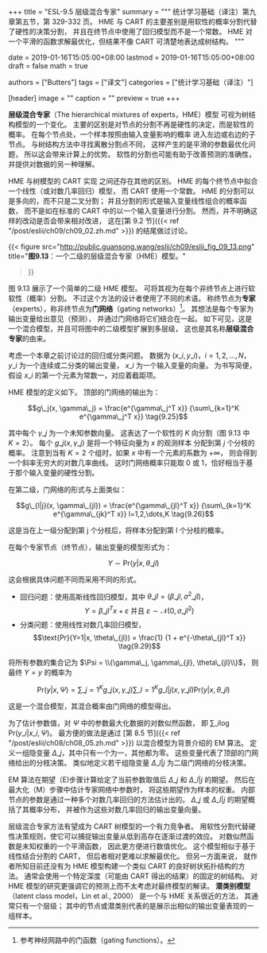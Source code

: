 +++
title = "ESL-9.5 层级混合专家"
summary = """
统计学习基础（译注）第九章第五节，第 329-332 页。
HME 与 CART 的主要差别是用软性的概率分割代替了硬性的决策分割，
并且在终节点中使用了回归模型而不是一个常数。
HME 对一个平滑的函数求解最优化，但结果不像 CART 可清楚地表达成树结构。
"""

date = 2019-01-16T15:05:00+08:00
lastmod = 2019-01-16T15:05:00+08:00
draft = false
math = true

authors = ["Butters"]
tags = ["译文"]
categories = ["统计学习基础（译注）"]

[header]
image = ""
caption = ""
preview = true
+++


**层级混合专家**（The hierarchical mixtures of experts，HME）模型
可视为树结构模型的一个变化。
主要的区别是对节点的分割不再是硬性的决定，而是软性的概率。
在每个节点处，一个样本按照由输入变量影响的概率
进入左边或右边的子节点。
与树结构方法中寻找离散分割点不同，
这样产生的是平滑的参数最优化问题，
所以这会带来计算上的优势。
软性的分割也可能有助于改善预测的准确性，
并提供对数据的另一种理解。

HME 与树模型的 CART 实现 之间还存在其他的区别。
HME 的每个终节点中拟合一个线性（或对数几率回归）模型，
而 CART 使用一个常数。
HME 的分割可以是多向的，而不只是二叉分割；
并且分割的形式是输入变量线性组合的概率函数，
而不是如在标准的 CART 中的以一个输入变量进行分割。
然而，并不明确这样的改动是否会带来相对改进，
这在[第 9.2 节]({{< ref "/post/eslii/ch09/ch09_02.zh.md" >}})
的结尾做过讨论。

{{< figure
  src="http://public.guansong.wang/eslii/ch09/eslii_fig_09_13.png"
  title="**图9.13**：一个二级的层级混合专家（HME）模型。"
>}}

图 9.13 展示了一个简单的二级 HME 模型。
可将其视为在每个非终节点上进行软软性（概率）分割。
不过这个方法的设计者使用了不同的术语。
称终节点为**专家**（experts），称非终节点为**门网络**（gating networks）[^1]。
其想法是每个专家为输出变量给出意见（预测），
并通过门网络将它们结合在一起。
如下可见，这是一个混合模型，并且可将图中的二级模型扩展到多层级，
这也是其名称**层级混合专家**的由来。

考虑一个本章之前讨论过的回归或分类问题。
数据为 $(x\_i, y\_i)$，$i=1,2,\dots,N$，
$y\_i$ 为一个连续或二分类的输出变量，
$x\_i$ 为一个输入变量的向量。
为书写简便，假设 $x\_i$ 的第一个元素为常数一，对应着截距项。

HME 模型的定义如下。
顶部的门网络的输出为：

$$g\_j(x, \gamma\_j) = \frac{e^{\gamma\_j^T x}}
{\sum\_{k=1}^K e^{\gamma\_j^T x}} \tag{9.25}$$

其中每个 $\gamma\_j$ 为一个未知参数向量。
这表达了一个软性的 $K$ 向分割（图 9.13 中 $K=2$）。
每个 $g\_j(x, \gamma\_j)$ 是将一个特征向量为 $x$ 的观测样本
分配到第 $j$ 个分枝的概率。
注意到当有 $K=2$ 个组时，如果 $x$ 中有一个元素的系数为 $+\infty$，
则会得到一个斜率无穷大的对数几率曲线。
这时门网络概率只能取 0 或 1，恰好相当于基于那个输入变量的硬性分割。

在第二级，门网络的形式与上面类似：

$$g\_{l|j}(x, \gamma\_{jl}) = \frac{e^{\gamma\_{jl}^T x}}
{\sum\_{k=1}^K e^{\gamma\_{jk}^T x}} l=1,2,\dots,K \tag{9.26}$$

这是当在上一级分配到第 j 个分枝后，将样本分配到第 l 个分枝的概率。

在每个专家节点（终节点），输出变量的模型形式为：

$$ Y \sim \text{Pr}(y|x,\theta\_{jl}) \tag{9.27}$$

这会根据具体问题不同而采用不同的形式。

* 回归问题：使用高斯线性回归模型，其中
  $\theta\_{jl} = (\beta\_{jl}, \sigma^2\_{jl})$，
  $$Y=\beta\_{jl}^T x + \varepsilon \text{ 并且 }
  \varepsilon \sim \mathcal{N}(0, \sigma\_{jl}^2) \tag{9.28}$$
* 分类问题：使用线性对数几率回归模型，
  $$\text{Pr}(Y=1|x, \theta\_{jl}) = \frac{1}
  {1 + e^{-\theta\_{jl}^T x}} \tag{9.29}$$

将所有参数的集合记为 $\Psi = \\{\gamma\_j, \gamma\_{jl}, \theta\_{jl}\\}$，
则最终 $Y=y$ 的概率为

$$\text{Pr}(y|x, \Psi) = \sum\_{j=1}^K g\_j(x, \gamma\_j)
\sum\_{l=1}^K g\_{l|j}(x, \gamma\_{jl})\text{Pr}(y|x, \theta\_{jl})
\tag{9.30}$$

这是一个混合模型，其混合概率由门网络的模型得出。

为了估计参数值，对 $\Psi$ 中的参数最大化数据的对数似然函数，
即 $\sum\_i\log \text{Pr}(y\_i|x\_i, \Psi)$。
最方便的做法是通过
[第 8.5 节]({{< ref "/post/eslii/ch08/ch08_05.zh.md" >}})
以混合模型为背景介绍的 EM 算法。
定义一组隐变量 $\Delta\_j$，其中只有一个为一，其他都为零。
这些变量代表了顶部的门网络给出的分枝决策。
类似地定义若干组隐变量 $\Delta\_{l|j}$ 为二级门网络的分枝决策。

EM 算法在期望（E)步骤计算给定了当前参数取值后
$\Delta\_j$ 和 $\Delta\_{l|j}$ 的期望。
然后在最大化（M）步骤中估计专家网络中参数时，
将这些期望作为样本的权重。
内部节点的参数是通过一种多个对数几率回归的方法估计出的。
$\Delta\_j$ 或 $\Delta\_{l|j}$ 的期望概括了其概率分布，
并被作为这些对数几率回归的输出变量向量。

层级混合专家方法有望成为 CART 树模型的一个有力竞争者。
用软性分割代替硬性决策规则，使它可以捕捉输出变量从低到高存在逐渐过渡的效应。
对数似然函数是未知权重的一个平滑函数，
因此更方便进行数值优化。
这个模型相似于基于线性结合分割的 CART，
但后者相对更难以求解最优化。
但另一方面来说，
就作者所知目前还没有为 HME 模型构建一个类似
CART 的良好树状拓扑结构的方法。
通常会使用一个特定深度（可能由 CART 得出的结果）的固定的树结构。
对 HME 模型的研究更强调它的预测上而不太考虑对最终模型的解读。
**潜类别模型**（latent class model，Lin et al., 2000）
是一个与 HME 关系很近的方法，
其通常只有一个层级；
其中的节点或潜类别代表的是展示出相似的输出变量表现的一组样本。

[^1]: 参考神经网路中的门函数（gating functions）。